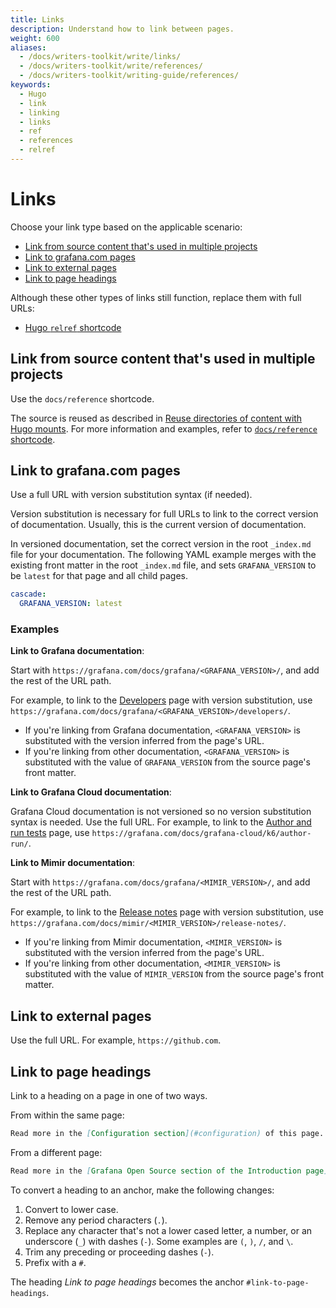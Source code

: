 ```yaml
---
title: Links
description: Understand how to link between pages.
weight: 600
aliases:
  - /docs/writers-toolkit/write/links/
  - /docs/writers-toolkit/write/references/
  - /docs/writers-toolkit/writing-guide/references/
keywords:
  - Hugo
  - link
  - linking
  - links
  - ref
  - references
  - relref
---
```


# Links

Choose your link type based on the applicable scenario:

- [Link from source content that's used in multiple projects](#link-from-source-content-thats-used-in-multiple-projects)
- [Link to grafana.com pages](#link-to-grafanacom-pages)
- [Link to external pages](#link-to-external-pages)
- [Link to page headings](#link-to-page-headings)

Although these other types of links still function, replace them with full URLs:

- [Hugo `relref` shortcode](https://grafana.com/docs/writers-toolkit/write/shortcodes/#relref)

## Link from source content that's used in multiple projects

Use the `docs/reference` shortcode.

The source is reused as described in [Reuse directories of content with Hugo mounts](https://grafana.com/docs/writers-toolkit/write/reuse-content/reuse-directories/).
For more information and examples, refer to [`docs/reference` shortcode](https://grafana.com/docs/writers-toolkit/write/shortcodes/#docsreference).

## Link to grafana.com pages

Use a full URL with version substitution syntax (if needed).

Version substitution is necessary for full URLs to link to the correct version of documentation.
Usually, this is the current version of documentation.

In versioned documentation, set the correct version in the root `_index.md` file for your documentation.
The following YAML example merges with the existing front matter in the root `_index.md` file, and sets `GRAFANA_VERSION` to be `latest` for that page and all child pages.

```yaml
cascade:
  GRAFANA_VERSION: latest
```

### Examples

**Link to Grafana documentation**:

Start with `https://grafana.com/docs/grafana/<GRAFANA_VERSION>/`, and add the rest of the URL path.

For example, to link to the [Developers](https://grafana.com/docs/grafana/latest/developers) page with version substitution,
use `https://grafana.com/docs/grafana/<GRAFANA_VERSION>/developers/`.

- If you're linking from Grafana documentation, `<GRAFANA_VERSION>` is substituted with the version inferred from the page's URL.
- If you're linking from other documentation, `<GRAFANA_VERSION>` is substituted with the value of `GRAFANA_VERSION` from the source page's front matter.

**Link to Grafana Cloud documentation**:

Grafana Cloud documentation is not versioned so no version substitution syntax is needed.
Use the full URL.
For example, to link to the [Author and run tests](https://grafana.com/docs/grafana-cloud/k6/author-run/) page, use `https://grafana.com/docs/grafana-cloud/k6/author-run/`.

**Link to Mimir documentation**:

Start with `https://grafana.com/docs/grafana/<MIMIR_VERSION>/`, and add the rest of the URL path.

For example, to link to the [Release notes](https://grafana.com/docs/mimir/latest/release-notes/) page with version substitution,
use `https://grafana.com/docs/mimir/<MIMIR_VERSION>/release-notes/`.

- If you're linking from Mimir documentation, `<MIMIR_VERSION>` is substituted with the version inferred from the page's URL.
- If you're linking from other documentation, `<MIMIR_VERSION>` is substituted with the value of `MIMIR_VERSION` from the source page's front matter.

## Link to external pages

Use the full URL.
For example, `https://github.com`.

## Link to page headings

Link to a heading on a page in one of two ways.

From within the same page:

```markdown
Read more in the [Configuration section](#configuration) of this page.
```

From a different page:

```markdown
Read more in the [Grafana Open Source section of the Introduction page](https://grafana.com/docs/grafana/<GRAFANA_VERSION>/fundamentals/#grafana-open-source).
```

To convert a heading to an anchor, make the following changes:

1. Convert to lower case.
1. Remove any period characters (`.`).
1. Replace any character that's not a lower cased letter, a number, or an underscore (`_`) with dashes (`-`).
   Some examples are `(`, `)`, `/`, and `\`.
1. Trim any preceding or proceeding dashes (`-`).
1. Prefix with a `#`.

The heading _Link to page headings_ becomes the anchor `#link-to-page-headings`.
